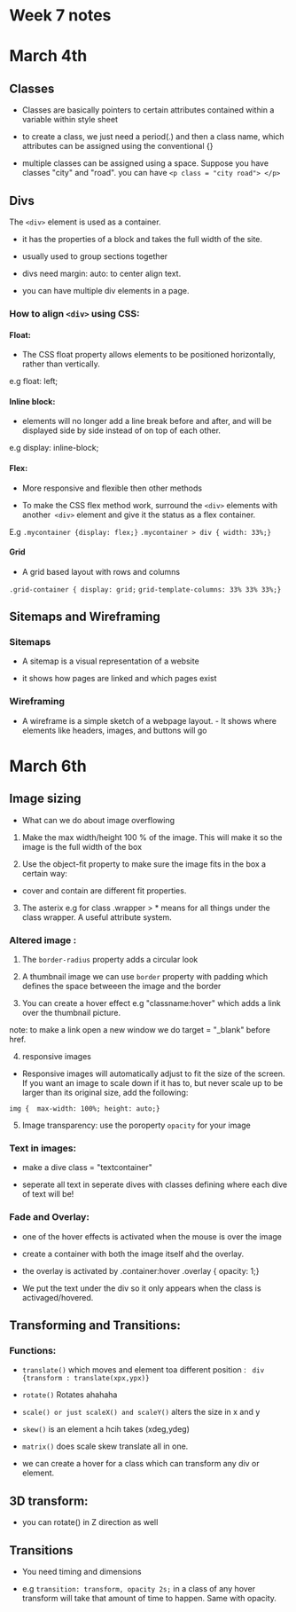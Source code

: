 # Week 7 notes

# March 4th

## Classes

* Classes are basically pointers to certain attributes contained within a variable within style sheet

* to create a class, we just need a period(.) and then a class name, which attributes can be assigned using the conventional {}

* multiple classes can be assigned using a space. Suppose you have classes "city" and "road". you can have  `<p class = "city road"> </p>`

## Divs
The `<div>` element is used as a container. 

* it has the properties of a block and 
takes the full width of the site. 

* usually used to group sections together 

* divs need margin: auto: to center align text. 

* you can have multiple div elements in a page. 

### How to align `<div>` using CSS:

#### Float: 

* The CSS float property allows elements to be positioned horizontally, rather than vertically.

e.g float: left; 

#### Inline block: 

*  elements will no longer add a line break before and after, and will be displayed side by side instead of on top of each other.

e.g display: inline-block;

#### Flex: 

* More responsive and flexible then other methods 

* To make the CSS flex method work, surround the `<div>` elements with another` <div>` element and give it the status as a flex container.

E.g `.mycontainer {display: flex;}`
`.mycontainer > div { width: 33%;}`

#### Grid 
 
* A grid based layout with rows and columns 

`.grid-container { display: grid;`
`grid-template-columns: 33% 33% 33%;}`


## Sitemaps and Wireframing 

### Sitemaps

- A sitemap is a visual representation of a website

- it shows how pages are linked and which pages exist 


### Wireframing

* A wireframe is a simple sketch of a webpage layout. - It shows where elements like headers, images, and buttons will go


# March 6th

## Image sizing 

* What can we do about image overflowing 

1. Make the max width/height 100 % of the image. This will make it so the image is the full width of the box

2. Use the object-fit property to make sure the image fits in the box a certain way: 

- cover and contain are different fit properties. 

3. The asterix e.g for class .wrapper > * means for all things under the class wrapper. A useful attribute system. 

### Altered image : 

1. The `border-radius` property adds a circular look 

2. A thumbnail image we can use `border` property with padding which defines the space betweeen the image and the border 

3. You can create a hover effect e.g "classname:hover" which adds a link over the thumbnail picture. 

note: to make a link open a new window we do target = "_blank" before href. 

4. responsive images 
- Responsive images will automatically adjust to fit the size of the screen. If you want an image to scale down if it has to, but never scale up to be larger than its original size, add the following:

`img {  max-width: 100%; height: auto;}`

5. Image transparency:  use the poroperty `opacity` for your image 

### Text in images: 

* make a dive class = "textcontainer" 

* seperate all text in seperate dives with classes defining where each dive of text will be!

### Fade and Overlay: 

* one of the hover effects is activated when the mouse is over the image 

* create a container with both the image itself ahd the overlay. 

* the overlay is activated by .container:hover .overlay { opacity: 1;} 

* We put the text under the div so it only appears when the class is activaged/hovered. 

## Transforming and Transitions: 

### Functions: 

* `translate()` which moves and element toa  different position : ` div {transform : translate(xpx,ypx)}`

* `rotate()` Rotates ahahaha

* `scale() or just scaleX() and scaleY()` alters the size in x and y

* `skew()` is an element a hcih takes (xdeg,ydeg)

* `matrix()` does scale skew translate all in one. 

* we can create a hover for a class which can transform any div or element. 
## 3D transform: 

* you can rotate() in Z direction as well 

## Transitions 

* You need timing and dimensions 

* e.g `transition: transform, opacity 2s;` in a class of any hover transform will take that amount of time to happen. Same with opacity.  